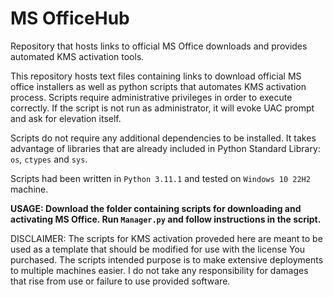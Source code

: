 # MS OfficeHub
Repository that hosts links to official MS Office downloads and provides automated KMS activation tools.

This repository hosts text files containing links to download official MS office installers as well as python scripts that automates KMS activation process. Scripts require administrative privileges in order to execute correctly. If the script is not run as administrator, it will evoke UAC prompt and ask for elevation itself.

Scripts do not require any additional dependencies to be installed. It takes advantage of libraries that are already included in Python Standard Library: <code>os</code>,  <code>ctypes</code> and <code>sys</code>.

Scripts had been written in <code>Python 3.11.1</code> and tested on <code>Windows 10 22H2</code> machine.   

**USAGE: Download the folder containing scripts for downloading and activating MS Office. Run <code>Manager.py</code> and follow instructions in the script.**

DISCLAIMER: The scripts for KMS activation proveded here are meant to be used as a template that should be modified for use with the license You purchased. The scripts intended purpose is to make extensive deployments to multiple machines easier. I do not take any responsibility for damages that rise from use or failure to use provided software.
